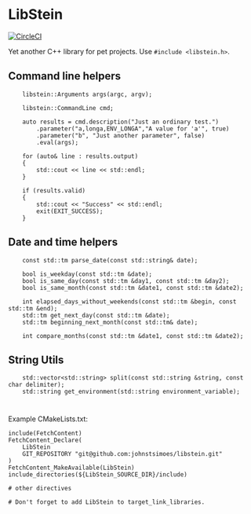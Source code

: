 # LibStein

[![CircleCI](https://circleci.com/gh/johnstsimoes/libstein.svg?style=shield&circle-token=cbaed39aa3833480914921853063e56e85cf172a)](<LINK>)

Yet another C++ library for pet projects. Use `#include <libstein.h>`.

## Command line helpers

```
    libstein::Arguments args(argc, argv);

    libstein::CommandLine cmd;

    auto results = cmd.description("Just an ordinary test.")
        .parameter("a,longa,ENV_LONGA","A value for 'a'", true)
        .parameter("b", "Just another parameter", false)
        .eval(args);

    for (auto& line : results.output)
    {
        std::cout << line << std::endl;
    }

    if (results.valid)
    {
        std::cout << "Success" << std::endl;
        exit(EXIT_SUCCESS);
    }
```

## Date and time helpers

```
    const std::tm parse_date(const std::string& date);

    bool is_weekday(const std::tm &date);
    bool is_same_day(const std::tm &day1, const std::tm &day2);
    bool is_same_month(const std::tm &date1, const std::tm &date2);

    int elapsed_days_without_weekends(const std::tm &begin, const std::tm &end);
    std::tm get_next_day(const std::tm &date);
    std::tm beginning_next_month(const std::tm& date);

    int compare_months(const std::tm &date1, const std::tm &date2);
```

## String Utils

```
    std::vector<std::string> split(const std::string &string, const char delimiter);
    std::string get_environment(std::string environment_variable);
```

# 
Example CMakeLists.txt:

```
include(FetchContent)
FetchContent_Declare(
    LibStein 
    GIT_REPOSITORY "git@github.com:johnstsimoes/libstein.git"
)
FetchContent_MakeAvailable(LibStein)
include_directories(${LibStein_SOURCE_DIR}/include)

# other directives

# Don't forget to add LibStein to target_link_libraries.
```
